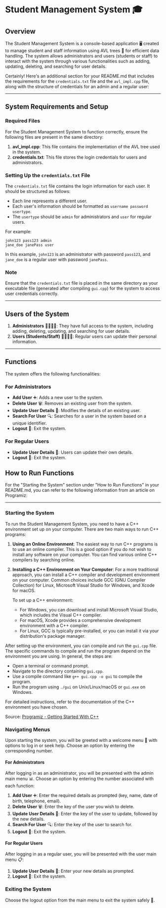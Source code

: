 # Student Management System 🎓

## Overview
The Student Management System is a console-based application 🖥️ created to manage student and staff information using AVL trees 🌳 for efficient data handling. The system allows administrators and users (students or staff) to interact with the system through various functionalities such as adding, updating, deleting, and searching for user details.

Certainly! Here's an additional section for your README.md that includes the requirements for the `credentials.txt` file and the `avl_impl.cpp` file, along with the structure of credentials for an admin and a regular user:

---

## System Requirements and Setup

### Required Files
For the Student Management System to function correctly, ensure the following files are present in the same directory:

1. **avl_impl.cpp**: This file contains the implementation of the AVL tree used in the system.
2. **credentials.txt**: This file stores the login credentials for users and administrators.

### Setting Up the `credentials.txt` File
The `credentials.txt` file contains the login information for each user. It should be structured as follows:

- Each line represents a different user.
- Each user's information should be formatted as `username password usertype`.
- The `usertype` should be `admin` for administrators and `user` for regular users.

For example:
```
john123 pass123 admin
jane_doe janePass user
```

In this example, `john123` is an administrator with password `pass123`, and `jane_doe` is a regular user with password `janePass`.

### Note
Ensure that the `credentials.txt` file is placed in the same directory as your executable file (generated after compiling `gui.cpp`) for the system to access user credentials correctly.

---

## Users of the System
1. **Administrators** 👩‍💼👨‍💼: They have full access to the system, including adding, deleting, updating, and searching for user details.
2. **Users (Students/Staff)** 👩‍🎓👨‍🎓: Regular users can update their personal information.

---
## Functions
The system offers the following functionalities:

### For Administrators
- **Add User** ➕: Adds a new user to the system.
- **Delete User** 🗑️: Removes an existing user from the system.
- **Update User Details** 📝: Modifies the details of an existing user.
- **Search For User** 🔍: Searches for a user in the system based on a unique identifier.
- **Logout** 🚪: Exit the system.

### For Regular Users
- **Update User Details** 📝: Users can update their own details.
- **Logout** 🚪: Exit the system.

## How to Run Functions

For the "Starting the System" section under "How to Run Functions" in your README.md, you can refer to the following information from an article on Programiz:

---

### Starting the System

To run the Student Management System, you need to have a C++ environment set up on your computer. There are two main ways to run C++ programs:

1. **Using an Online Environment**: The easiest way to run C++ programs is to use an online compiler. This is a good option if you do not wish to install any software on your computer. You can find various online C++ compilers by searching online.

2. **Installing a C++ Environment on Your Computer**: For a more traditional approach, you can install a C++ compiler and development environment on your computer. Common choices include GCC (GNU Compiler Collection) for Linux, Microsoft Visual Studio for Windows, and Xcode for macOS. 

   To set up a C++ environment:
   - For Windows, you can download and install Microsoft Visual Studio, which includes the Visual C++ compiler.
   - For macOS, Xcode provides a comprehensive development environment with a C++ compiler.
   - For Linux, GCC is typically pre-installed, or you can install it via your distribution's package manager.

After setting up the environment, you can compile and run the `gui.cpp` file. The specific commands to compile and run the program depend on the environment you are using. In general, the steps are:
   - Open a terminal or command prompt.
   - Navigate to the directory containing `gui.cpp`.
   - Use a compile command like `g++ gui.cpp -o gui` to compile the program.
   - Run the program using `./gui` on Unix/Linux/macOS or `gui.exe` on Windows.

For detailed instructions, refer to the documentation of the C++ environment you have chosen.

Source: [Programiz - Getting Started With C++](https://www.programiz.com/cpp-programming/online-compiler)


### Navigating Menus
Upon starting the system, you will be greeted with a welcome menu 🎉 with options to log in or seek help. Choose an option by entering the corresponding number.

#### For Administrators
After logging in as an administrator, you will be presented with the admin main menu 📊. Choose an option by entering the number associated with each function:

1. **Add User** ➕: Enter the required details as prompted (key, name, date of birth, telephone, email).
2. **Delete User** 🗑️: Enter the key of the user you wish to delete.
3. **Update User Details** 📝: Enter the key of the user to update, followed by the new details.
4. **Search For User** 🔍: Enter the key of the user to search for.
5. **Logout** 🚪: Exit the system.

#### For Regular Users
After logging in as a regular user, you will be presented with the user main menu 📋:

1. **Update User Details** 📝: Enter your new details as prompted.
2. **Logout** 🚪: Exit the system.

### Exiting the System
Choose the logout option from the main menu to exit the system safely 🏁.